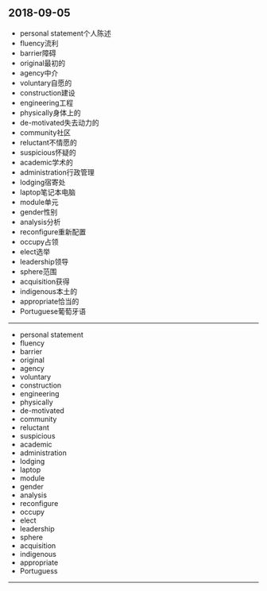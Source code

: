 2018-09-05
---
- personal statement个人陈述
- fluency流利
- barrier障碍
- original最初的
- agency中介
- voluntary自愿的
- construction建设
- engineering工程
- physically身体上的
- de-motivated失去动力的
- community社区
- reluctant不情愿的
- suspicious怀疑的
- academic学术的
- administration行政管理
- lodging宿寄处
- laptop笔记本电脑
- module单元
- gender性别
- analysis分析
- reconfigure重新配置
- occupy占领
- elect选举
- leadership领导
- sphere范围
- acquisition获得
- indigenous本土的
- appropriate恰当的
- Portuguese葡萄牙语
---
- personal statement 
- fluency 
- barrier 
- original 
- agency 
- voluntary 
- construction 
- engineering 
- physically 
- de-motivated 
- community 
- reluctant 
- suspicious 
- academic 
- administration 
- lodging 
- laptop 
- module 
- gender 
- analysis 
- reconfigure 
- occupy 
- elect 
- leadership 
- sphere 
- acquisition 
- indigenous 
- appropriate 
- Portuguess 
---
